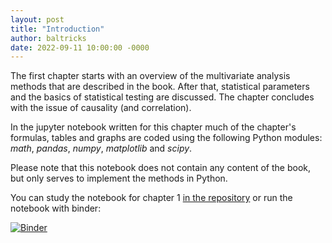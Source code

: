 ```yaml
---
layout: post
title: "Introduction"
author: baltricks
date: 2022-09-11 10:00:00 -0000
---
```


The first chapter starts with an overview of the multivariate analysis methods that are described in the book.
After that, statistical parameters and the basics of statistical testing are discussed. The chapter concludes with the issue of causality (and correlation).


In the jupyter notebook written for this chapter much of the chapter's formulas, tables and graphs are coded using the following Python modules: *math*, 
*pandas*, *numpy*, *matplotlib* and *scipy*.

Please note that this notebook does not contain any content of the book, but only serves to implement the methods in Python.

You can study the notebook for chapter 1 [in the repository](https://github.com/baltricks/mva/blob/main/notebooks/1_Introduction.ipynb) or run the notebook with binder: 

[![Binder](https://mybinder.org/badge_logo.svg)](https://mybinder.org/v2/gh/baltricks/mva/HEAD?labpath=notebooks%2F1_Introduction.ipynb)

